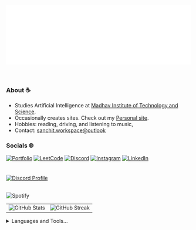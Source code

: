 <header align="left">
  
![Header Image](https://raw.githubusercontent.com/Sanchit-codes/Sanchit-codes/refs/heads/main/Sanchit-codes.png)

</header>

<section> 
  
### About ☕
- Studies Artificial Intelligence at [Madhav Institute of Technology and Science](https://mitsgwl.ac.in/).
- Occasionally creates sites. Check out my [Personal site](https://sanchit.kwin.in).
- Hobbies: reading, driving, and listening to music,
- Contact: [sanchit.workspace@outlook](mailto:sanchit.workspace@outlook.com)
</section>

<section>

### Socials 🌐

[![Portfolio](https://img.shields.io/badge/Portfolio-%23000000.svg?style=for-the-badge&logo=react&logoColor=#FF7139)](https://sanchit.kwin.in) 
[![LeetCode](https://img.shields.io/badge/LeetCode-000000?style=for-the-badge&logo=LeetCode&logoColor=#d16c06)](https://leetcode.com/u/sanchit-codes/) 
[![Discord](https://img.shields.io/badge/Discord-%237289DA.svg?style=for-the-badge&logo=discord&logoColor=#FF7139)](https://discord.com/users/730615970074329142) 
[![Instagram](https://img.shields.io/badge/Instagram-%23E4405F.svg?style=for-the-badge&logo=Instagram&logoColor=#FF7139)](https://instagram.com/this.sanchit) 
[![LinkedIn](https://img.shields.io/badge/LinkedIn-%230077B5.svg?style=for-the-badge&logo=linkedin&logoColor=#FF7139)](https://linkedin.com/in/sanchit-jain-2754502a4) 

</section>

<br />

<a href="https://discord.com/users/730615970074329142">
  <img align="middle" src="https://discord.c99.nl/widget/theme-4/730615970074329142.png" alt="Discord Profile">
</a>

<br>
<br />

![Spotify](https://spotify-readme-gilt.vercel.app/?theme=dark&scan=true&eq_color=bf91f3)

<table>
<tr>
  <td>
    <img src="http://github-profile-summary-cards.vercel.app/api/cards/profile-details?username=Sanchit-codes&theme=tokyonight" alt="GitHub Stats" title="GitHub Stats"/>  
  </td>
  <td>
    <img src="https://github-readme-streak-stats-amber-beta.vercel.app?user=Sanchit-codes&theme=catppuccin-mocha&hide_border=true" alt="GitHub Streak" title="GitHub Streak"/> 
  </td>
</tr>
</table>

<details>
  <summary>Languages and Tools...</summary>
  <br>

  ![C++](https://img.shields.io/badge/c++-%2300599C.svg?style=for-the-badge&logo=c%2B%2B&logoColor=white) 
  ![JavaScript](https://img.shields.io/badge/javascript-%23323330.svg?style=for-the-badge&logo=javascript&logoColor=%23F7DF1E) 
  ![Java](https://img.shields.io/badge/java-%23ED8B00.svg?style=for-the-badge&logo=openjdk&logoColor=white) 
  ![PHP](https://img.shields.io/badge/php-%23777BB4.svg?style=for-the-badge&logo=php&logoColor=white) 
  ![AWS](https://img.shields.io/badge/AWS-%23FF9900.svg?style=for-the-badge&logo=amazon-aws&logoColor=white) 
  ![Cloudflare](https://img.shields.io/badge/Cloudflare-F38020?style=for-the-badge&logo=Cloudflare&logoColor=white) 
  ![Google Cloud](https://img.shields.io/badge/GoogleCloud-%234285F4.svg?style=for-the-badge&logo=google-cloud&logoColor=white) 
  ![Vercel](https://img.shields.io/badge/vercel-%23000000.svg?style=for-the-badge&logo=vercel&logoColor=white) 
  ![Vultr](https://img.shields.io/badge/Vultr-007BFC.svg?style=for-the-badge&logo=vultr) 
  ![Firebase](https://img.shields.io/badge/firebase-%23039BE5.svg?style=for-the-badge&logo=firebase) 
  ![JWT](https://img.shields.io/badge/JWT-black?style=for-the-badge&logo=JSON%20web%20tokens) 
  ![NPM](https://img.shields.io/badge/NPM-%23CB3837.svg?style=for-the-badge&logo=npm&logoColor=white) 
  ![Next JS](https://img.shields.io/badge/Next-black?style=for-the-badge&logo=next.js&logoColor=white) 
  ![NodeJS](https://img.shields.io/badge/node.js-6DA55F?style=for-the-badge&logo=node.js&logoColor=white) 
  ![Nodemon](https://img.shields.io/badge/NODEMON-%23323330.svg?style=for-the-badge&logo=nodemon&logoColor=%BBDEAD) 
  ![Nuxt JS](https://img.shields.io/badge/Nuxt-002E3B?style=for-the-badge&logo=nuxt.js&logoColor=#00DC82) 
  ![OpenCV](https://img.shields.io/badge/opencv-%23white.svg?style=for-the-badge&logo=opencv&logoColor=white) 
  ![PNPM](https://img.shields.io/badge/pnpm-%234a4a4a.svg?style=for-the-badge&logo=pnpm&logoColor=f69220) 
  ![React](https://img.shields.io/badge/react-%2320232a.svg?style=for-the-badge&logo=react&logoColor=%2361DAFB) 
  ![React Native](https://img.shields.io/badge/react_native-%2320232a.svg?style=for-the-badge&logo=react&logoColor=%2361DAFB) 
  ![React Router](https://img.shields.io/badge/React_Router-CA4245?style=for-the-badge&logo=react-router&logoColor=white) 
  ![Redux](https://img.shields.io/badge/redux-%23593d88.svg?style=for-the-badge&logo=redux&logoColor=white) 
  ![SASS](https://img.shields.io/badge/SASS-hotpink.svg?style=for-the-badge&logo=SASS&logoColor=white) 
  ![Vite](https://img.shields.io/badge/vite-%23646CFF.svg?style=for-the-badge&logo=vite&logoColor=white) 
  ![WordPress](https://img.shields.io/badge/WordPress-%23117AC9.svg?style=for-the-badge&logo=WordPress&logoColor=white) 
  ![Yarn](https://img.shields.io/badge/yarn-%232C8EBB.svg?style=for-the-badge&logo=yarn&logoColor=white) 
  ![Apache](https://img.shields.io/badge/apache-%23D42029.svg?style=for-the-badge&logo=apache&logoColor=white) 
  ![Nginx](https://img.shields.io/badge/nginx-%23009639.svg?style=for-the-badge&logo=nginx&logoColor=white) 
  ![MongoDB](https://img.shields.io/badge/MongoDB-%234ea94b.svg?style=for-the-badge&logo=mongodb&logoColor=white) 
  ![MySQL](https://img.shields.io/badge/mysql-4479A1.svg?style=for-the-badge&logo=mysql&logoColor=white) 
  ![Sequelize](https://img.shields.io/badge/Sequelize-52B0E7?style=for-the-badge&logo=Sequelize&logoColor=white) 
  ![Prisma](https://img.shields.io/badge/Prisma-3982CE?style=for-the-badge&logo=Prisma&logoColor=white) 
  ![SQLite](https://img.shields.io/badge/sqlite-%2307405e.svg?style=for-the-badge&logo=sqlite&logoColor=white) 
  ![Postgres](https://img.shields.io/badge/postgres-%23316192.svg?style=for-the-badge&logo=postgresql&logoColor=white) 
  ![Git](https://img.shields.io/badge/git-%23F05033.svg?style=for-the-badge&logo=git&logoColor=white) 
  ![GitHub](https://img.shields.io/badge/github-%23121011.svg?style=for-the-badge&logo=github&logoColor=white) 
  ![GitLab](https://img.shields.io/badge/gitlab-%23181717.svg?style=for-the-badge&logo=gitlab&logoColor=white)
</details>
